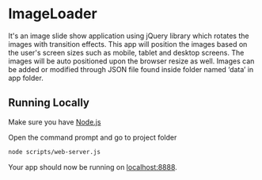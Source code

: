 ImageLoader
===========
It's an image slide show application using jQuery library which rotates the images with transition effects. This app will position the images based on the user's screen sizes such as mobile, tablet and desktop screens. The images will be auto positioned upon the browser resize as well. Images can be added or modified through JSON file found  inside folder named ‘data’ in app folder.

## Running Locally

Make sure you have [Node.js](http://nodejs.org/) 

Open the command prompt and go to project folder
```sh
node scripts/web-server.js
```

Your app should now be running on [localhost:8888](http://localhost:8888/).

